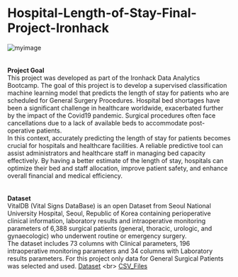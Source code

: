 # Hospital-Length-of-Stay-Final-Project-Ironhack

![myimage](https://bestpractice.bmj.com/info/wp-content/uploads/2020/08/iStock-1194838627-scaled.jpg)
<br>
<br>
<br>
**Project Goal**
<br>
This project was developed as part of the Ironhack Data Analytics Bootcamp.
The goal of this project is to develop a supervised classification machine learning model that predicts the length of stay for patients who are scheduled for General Surgery Procedures. Hospital bed shortages have been a significant challenge in healthcare worldwide, exacerbated further by the impact of the Covid19 pandemic. Surgical procedures often face cancellations due to a lack of available beds to accommodate post-operative patients.
<br>
In this context, accurately predicting the length of stay for patients becomes crucial for hospitals and healthcare facilities. A reliable predictive tool can assist administrators and healthcare staff in managing bed capacity effectively. By having a better estimate of the length of stay, hospitals can optimize their bed and staff allocation, improve patient safety, and enhance overall financial and medical efficiency.
<br>
<br>
<br>
**Dataset**
<br>
VitalDB (Vital Signs DataBase) is an open Dataset from Seoul National University Hospital, Seoul, Republic of Korea containing perioperative clinical information, laboratory results and intraoperative monitoring parameters of 6,388 surgical patients (general, thoracic, urologic, and gynaecologic) who underwent routine or emergency surgery. 
<br>
The dataset includes 73 columns with Clinical parameters, 196 intraoperative monitoring parameters and 34 columns with Laboratory results parameters. 
For this project only data for General Surgical Patients was selected and used.
[Dataset](https://www.kaggle.com/datasets/kamyababedi/vitaldb?select=clinical_parameters.csv](https://vitaldb.net/dataset/?query=overview)https://vitaldb.net/dataset/?query=overview)
<br>
[CSV_Files](https://www.kaggle.com/datasets/kamyababedi/vitaldb?select=clinical_parameters.csv)
